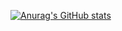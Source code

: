 [![Anurag's GitHub stats](https://disk.yandex.ru/i/4IZoM3ipOMPP2A)](https://github.com/anuraghazra/github-readme-stats)

